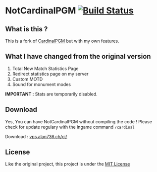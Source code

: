 NotCardinalPGM [![Build Status](https://vps.alan736.ch/ci/job/NotCardinalPGM/badge/icon)](https://vps.alan736.ch/ci/job/NotCardinalPGM/)
======

What is this ?
------
This is a fork of [CardinalPGM](https://github.com/twizmwazin/CardinalPGM) but with my own features.

What I have changed from the original version
------

1. Total New Match Statistics Page
2. Redirect statistics page on my server
3. Custom MOTD
4. Sound for monument modes

**IMPORTANT :** Stats are temporarily disabled.

Download
------
Yes, You can have NotCardinalPGM without compiling the code ! Please check for update regulary with the ingame command `/cardinal`

Download : [vps.alan736.ch/ci/](https://vps.alan736.ch/ci/job/NotCardinalPGM/lastSuccessfulBuild/)

License
------

Like the original project, this project is under the [MIT License](http://opensource.org/licenses/MIT)
